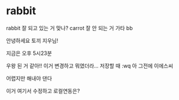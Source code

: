 # rabbit
rabbit
잘 되고 있는 거 맞나?
carrot 
잘 안 되는 거 가타 bb




안녕하세요 토끼 지우님!



지금은 오후 5시23분


우왕 된 거 같아!!
이거 변경하고 뭐였더라...
저장할 때 
:wq
아 그전에 이에스씨


어렵지만 해내야 댄다 

이거 여기서 수정하고 로컬연동은?
